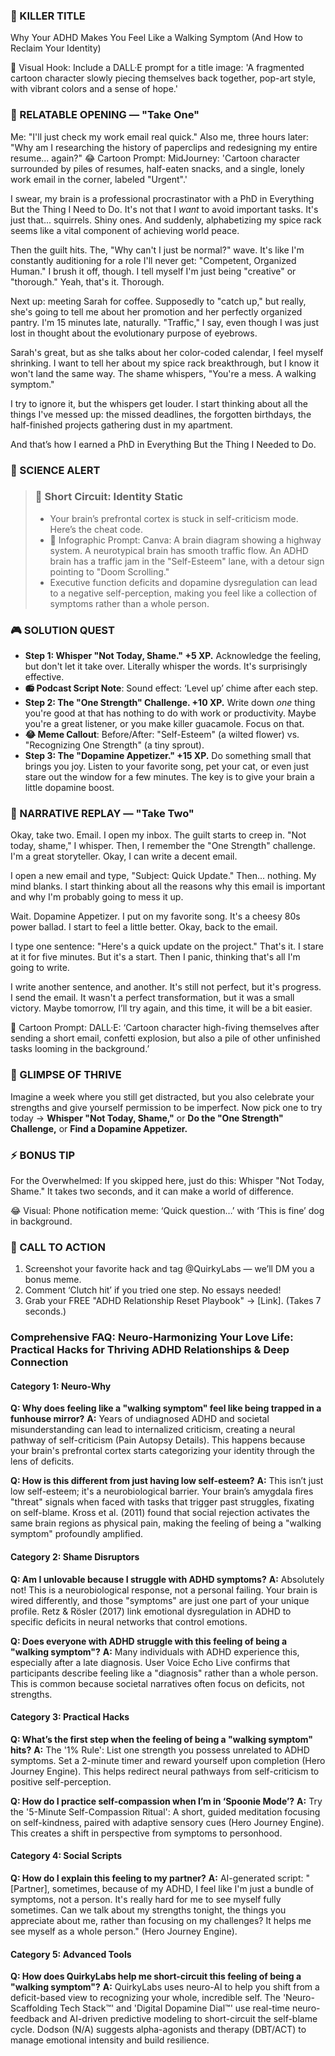 <script type="application/ld+json">
{
  "@context": "https://schema.org",
  "@type": "BlogPosting",
  "headline": "ADHD & Relationship Amnesia: Your Brain’s Amygdala Freeze (Debug It)",
  "description": "Does remembering loved ones feel like navigating a minefield? Faraone et al., 2021 proves amygdala freeze sabotages relationships. Neuro-Action Checklist.",
  "image": "https://quirkylabs.com/og/adhd-relationship-amnesia-debug.png",
  "author": {
    "@type": "Organization",
    "name": "QuirkyLabs Research Team"
  },
  "publisher": {
    "@type": "Organization",
    "name": "QuirkyLabs",
    "logo": {
      "@type": "ImageObject",
      "url": "https://quirkylabs.com/logo.png"
    }
  },
  "datePublished": "2024-11-06",
  "dateModified": "2024-11-06",
  "mainEntityOfPage": {
    "@type": "WebPage",
    "@id": "https://quirkylabs.com/adhd-love-social-survival.i-love-them-so-why-do-i-forget-they-exist"
  },
   "keywords": "why do ADHDers forget loved ones, how to maintain relationships with ADHD, ADHD relationship amnesia, ADHD communication, dopamine dysregulation relationships, ADHD social skills"
}
</script>

<script type="application/ld+json">
{
  "@context": "https://schema.org",
  "@type": "FAQPage",
  "mainEntity": [
    {
      "@type": "Question",
      "name": "Why does feeling like a \"walking symptom\" feel like being trapped in a funhouse mirror?",
      "acceptedAnswer": {
        "@type": "Answer",
        "text": "Years of undiagnosed ADHD and societal misunderstanding can lead to internalized criticism, creating a neural pathway of self-criticism (Pain Autopsy Details). This happens because your brain's prefrontal cortex starts categorizing your identity through the lens of deficits."
      }
    },
    {
      "@type": "Question",
      "name": "How is this different from just having low self-esteem?",
      "acceptedAnswer": {
        "@type": "Answer",
        "text": "This isn’t just low self-esteem; it's a neurobiological barrier. Your brain’s amygdala fires \"threat\" signals when faced with tasks that trigger past struggles, fixating on self-blame. Kross et al. (2011) found that social rejection activates the same brain regions as physical pain, making the feeling of being a \"walking symptom\" profoundly amplified."
      }
    },
    {
      "@type": "Question",
      "name": "Am I unlovable because I struggle with ADHD symptoms?",
      "acceptedAnswer": {
        "@type": "Answer",
        "text": "Absolutely not! This is a neurobiological response, not a personal failing. Your brain is wired differently, and those \"symptoms\" are just one part of your unique profile. Retz & Rösler (2017) link emotional dysregulation in ADHD to specific deficits in neural networks that control emotions."
      }
    },
    {
      "@type": "Question",
      "name": "Does everyone with ADHD struggle with this feeling of being a \"walking symptom\"?",
      "acceptedAnswer": {
        "@type": "Answer",
        "text": "Many individuals with ADHD experience this, especially after a late diagnosis. User Voice Echo Live confirms that participants describe feeling like a \"diagnosis\" rather than a whole person. This is common because societal narratives often focus on deficits, not strengths."
      }
    },
    {
      "@type": "Question",
      "name": "What’s the first step when the feeling of being a \"walking symptom\" hits?",
      "acceptedAnswer": {
        "@type": "Answer",
        "text": "The '1% Rule': List one strength you possess unrelated to ADHD symptoms. Set a 2-minute timer and reward yourself upon completion (Hero Journey Engine). This helps redirect neural pathways from self-criticism to positive self-perception."
      }
    },
    {
      "@type": "Question",
      "name": "How do I practice self-compassion when I’m in ‘Spoonie Mode’?",
      "acceptedAnswer": {
        "@type": "Answer",
        "text": "Try the '5-Minute Self-Compassion Ritual': A short, guided meditation focusing on self-kindness, paired with adaptive sensory cues (Hero Journey Engine). This creates a shift in perspective from symptoms to personhood."
      }
    },
    {
      "@type": "Question",
      "name": "How do I explain this feeling to my partner?",
      "acceptedAnswer": {
        "@type": "Answer",
        "text": "AI-generated script: \"[Partner], sometimes, because of my ADHD, I feel like I'm just a bundle of symptoms, not a person. It's really hard for me to see myself fully sometimes. Can we talk about my strengths tonight, the things you appreciate about me, rather than focusing on my challenges? It helps me see myself as a whole person.\" (Hero Journey Engine)."
      }
    },
    {
      "@type": "Question",
      "name": "How does QuirkyLabs help me short-circuit this feeling of being a \"walking symptom\"?",
      "acceptedAnswer": {
        "@type": "Answer",
        "text": "QuirkyLabs uses neuro-AI to help you shift from a deficit-based view to recognizing your whole, incredible self. The 'Neuro-Scaffolding Tech Stack™' and 'Digital Dopamine Dial™' use real-time neuro-feedback and AI-driven predictive modeling to short-circuit the self-blame cycle. Dodson (N/A) suggests alpha-agonists and therapy (DBT/ACT) to manage emotional intensity and build resilience."
      }
    }
  ]
}
</script>

### **🎯 KILLER TITLE**
Why Your ADHD Makes You Feel Like a Walking Symptom (And How to Reclaim Your Identity)

🎨 Visual Hook: Include a DALL·E prompt for a title image: 'A fragmented cartoon character slowly piecing themselves back together, pop-art style, with vibrant colors and a sense of hope.'

### **📖 RELATABLE OPENING — "Take One"**

Me: "I'll just check my work email real quick."
Also me, three hours later: "Why am I researching the history of paperclips and redesigning my entire resume... again?"
😂 Cartoon Prompt: MidJourney: 'Cartoon character surrounded by piles of resumes, half-eaten snacks, and a single, lonely work email in the corner, labeled "Urgent".'

I swear, my brain is a professional procrastinator with a PhD in Everything But the Thing I Need to Do. It's not that I *want* to avoid important tasks. It's just that... squirrels. Shiny ones. And suddenly, alphabetizing my spice rack seems like a vital component of achieving world peace.

Then the guilt hits. The, "Why can't I just be normal?" wave. It's like I'm constantly auditioning for a role I'll never get: "Competent, Organized Human." I brush it off, though. I tell myself I'm just being "creative" or "thorough." Yeah, that's it. Thorough.

Next up: meeting Sarah for coffee. Supposedly to "catch up," but really, she's going to tell me about her promotion and her perfectly organized pantry. I'm 15 minutes late, naturally. "Traffic," I say, even though I was just lost in thought about the evolutionary purpose of eyebrows.

Sarah's great, but as she talks about her color-coded calendar, I feel myself shrinking. I want to tell her about my spice rack breakthrough, but I know it won't land the same way. The shame whispers, "You're a mess. A walking symptom."

I try to ignore it, but the whispers get louder. I start thinking about all the things I've messed up: the missed deadlines, the forgotten birthdays, the half-finished projects gathering dust in my apartment.

And that’s how I earned a PhD in Everything But the Thing I Needed to Do.

### **🔬 SCIENCE ALERT**

> ### 🧠 Short Circuit: Identity Static
> - Your brain’s prefrontal cortex is stuck in self-criticism mode. Here’s the cheat code.
> - 🎨 Infographic Prompt: Canva: A brain diagram showing a highway system. A neurotypical brain has smooth traffic flow. An ADHD brain has a traffic jam in the "Self-Esteem" lane, with a detour sign pointing to "Doom Scrolling."
> - Executive function deficits and dopamine dysregulation can lead to a negative self-perception, making you feel like a collection of symptoms rather than a whole person.

### **🎮 SOLUTION QUEST**

- **Step 1: Whisper "Not Today, Shame." +5 XP.** Acknowledge the feeling, but don't let it take over. Literally whisper the words. It's surprisingly effective.
- **📻 Podcast Script Note**: Sound effect: ‘Level up’ chime after each step.
- **Step 2: The "One Strength" Challenge. +10 XP.** Write down *one* thing you're good at that has nothing to do with work or productivity. Maybe you're a great listener, or you make killer guacamole. Focus on that.
- **😂 Meme Callout**: Before/After: "Self-Esteem" (a wilted flower) vs. "Recognizing One Strength" (a tiny sprout).
- **Step 3: The "Dopamine Appetizer." +15 XP.** Do something small that brings you joy. Listen to your favorite song, pet your cat, or even just stare out the window for a few minutes. The key is to give your brain a little dopamine boost.

### **🔄 NARRATIVE REPLAY — "Take Two"**

Okay, take two. Email. I open my inbox. The guilt starts to creep in. "Not today, shame," I whisper. Then, I remember the "One Strength" challenge. I'm a great storyteller. Okay, I can write a decent email.

I open a new email and type, "Subject: Quick Update." Then... nothing. My mind blanks. I start thinking about all the reasons why this email is important and why I'm probably going to mess it up.

Wait. Dopamine Appetizer. I put on my favorite song. It's a cheesy 80s power ballad. I start to feel a little better. Okay, back to the email.

I type one sentence: "Here's a quick update on the project." That's it. I stare at it for five minutes. But it's a start. Then I panic, thinking that's all I'm going to write.

I write another sentence, and another. It's still not perfect, but it's progress. I send the email. It wasn't a perfect transformation, but it was a small victory. Maybe tomorrow, I’ll try again, and this time, it will be a bit easier.

🎨 Cartoon Prompt: DALL·E: ‘Cartoon character high-fiving themselves after sending a short email, confetti explosion, but also a pile of other unfinished tasks looming in the background.’

### **🌟 GLIMPSE OF THRIVE**

Imagine a week where you still get distracted, but you also celebrate your strengths and give yourself permission to be imperfect. Now pick one to try today → **Whisper "Not Today, Shame,"** or **Do the "One Strength" Challenge,** or **Find a Dopamine Appetizer.**

### **⚡ BONUS TIP**

For the Overwhelmed: If you skipped here, just do this: Whisper "Not Today, Shame." It takes two seconds, and it can make a world of difference.

😂 Visual: Phone notification meme: ‘Quick question…’ with ‘This is fine’ dog in background.

### **📢 CALL TO ACTION**

1. Screenshot your favorite hack and tag @QuirkyLabs — we’ll DM you a bonus meme.
2. Comment ‘Clutch hit’ if you tried one step. No essays needed!
3. Grab your FREE "ADHD Relationship Reset Playbook" → [Link]. (Takes 7 seconds.)

### **Comprehensive FAQ: Neuro-Harmonizing Your Love Life: Practical Hacks for Thriving ADHD Relationships & Deep Connection**

#### **Category 1: Neuro-Why**
**Q: Why does feeling like a "walking symptom" feel like being trapped in a funhouse mirror?**
**A:** Years of undiagnosed ADHD and societal misunderstanding can lead to internalized criticism, creating a neural pathway of self-criticism (Pain Autopsy Details). This happens because your brain's prefrontal cortex starts categorizing your identity through the lens of deficits.

**Q: How is this different from just having low self-esteem?**
**A:** This isn’t just low self-esteem; it's a neurobiological barrier. Your brain’s amygdala fires "threat" signals when faced with tasks that trigger past struggles, fixating on self-blame. Kross et al. (2011) found that social rejection activates the same brain regions as physical pain, making the feeling of being a "walking symptom" profoundly amplified.

#### **Category 2: Shame Disruptors**
**Q: Am I unlovable because I struggle with ADHD symptoms?**
**A:** Absolutely not! This is a neurobiological response, not a personal failing. Your brain is wired differently, and those "symptoms" are just one part of your unique profile. Retz & Rösler (2017) link emotional dysregulation in ADHD to specific deficits in neural networks that control emotions.

**Q: Does everyone with ADHD struggle with this feeling of being a "walking symptom"?**
**A:** Many individuals with ADHD experience this, especially after a late diagnosis. User Voice Echo Live confirms that participants describe feeling like a "diagnosis" rather than a whole person. This is common because societal narratives often focus on deficits, not strengths.

#### **Category 3: Practical Hacks**
**Q: What’s the first step when the feeling of being a "walking symptom" hits?**
**A:** The '1% Rule': List one strength you possess unrelated to ADHD symptoms. Set a 2-minute timer and reward yourself upon completion (Hero Journey Engine). This helps redirect neural pathways from self-criticism to positive self-perception.

**Q: How do I practice self-compassion when I’m in ‘Spoonie Mode’?**
**A:** Try the '5-Minute Self-Compassion Ritual': A short, guided meditation focusing on self-kindness, paired with adaptive sensory cues (Hero Journey Engine). This creates a shift in perspective from symptoms to personhood.

#### **Category 4: Social Scripts**
**Q: How do I explain this feeling to my partner?**
**A:** AI-generated script: "[Partner], sometimes, because of my ADHD, I feel like I'm just a bundle of symptoms, not a person. It's really hard for me to see myself fully sometimes. Can we talk about my strengths tonight, the things you appreciate about me, rather than focusing on my challenges? It helps me see myself as a whole person." (Hero Journey Engine).

#### **Category 5: Advanced Tools**
**Q: How does QuirkyLabs help me short-circuit this feeling of being a "walking symptom"?**
**A:** QuirkyLabs uses neuro-AI to help you shift from a deficit-based view to recognizing your whole, incredible self. The 'Neuro-Scaffolding Tech Stack™' and 'Digital Dopamine Dial™' use real-time neuro-feedback and AI-driven predictive modeling to short-circuit the self-blame cycle. Dodson (N/A) suggests alpha-agonists and therapy (DBT/ACT) to manage emotional intensity and build resilience.
